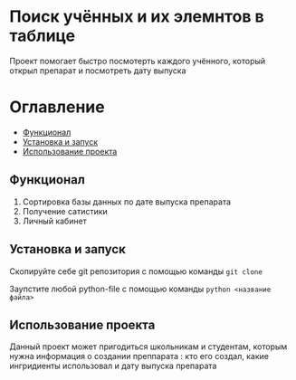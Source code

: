 # Поиск учённых и их элемнтов в таблице

Проект помогает быстро посмотерть каждого учённого, который открыл препарат и посмотреть дату выпуска

# Оглавление

- [Функционал](#Функционал)
- [Установка и запуск](#Установка-и-запуск)
- [Использование проекта](#Использование-проекта)

## Функционал

1. Сортировка базы данных по дате выпуска препарата
2. Получение сатистики
3. Личный кабинет

## Установка и запуск

Скопируйте себе git репозитория с помощью команды
`git clone `

Заупстите любой python-file с помощью команды
`python <название файла>`

## Использование проекта

Данный проект может пригодиться школьникам и студентам, которым нужна информация о создании преппарата : кто его создал,
какие ингридиенты использовал и дату выпуска препарата